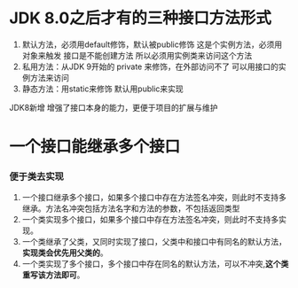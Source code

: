 # JDK 8.0之后才有的三种接口方法形式

1. 默认方法，必须用default修饰，默认被public修饰
    这是个实例方法，必须用对象来触发
    接口是不能创建方法
    所以必须用实例类来访问这个方法
1. 私用方法：从JDK 9开始的
private 来修饰，在外部访问不了
可以用接口的实例方法来访问
1. 静态方法：用static来修饰 默认用public来实现


JDK8新增
增强了接口本身的能力，更便于项目的扩展与维护

# 一个接口能继承多个接口

### 便于类去实现
1. 一个接口继承多个接口，如果多个接口中存在方法签名冲突，则此时不支持多继承。方法名冲突包括方法名字和方法的参数，不包括返回类型
2. 一个类实现多个接口，如果多个接口中存在方法签名冲突，则此时不支持多实现。
3. 一个类继承了父类，又同时实现了接口，父类中和接口中有同名的默认方法，**实现类会优先用父类的**。
4. 一个类实现了多个接口，多个接口中存在同名的默认方法，可以不冲突,**这个类重写该方法即可**。